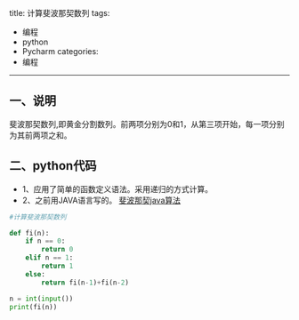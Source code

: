 title: 计算斐波那契数列
tags:
- 编程
- python
- Pycharm
categories:
- 编程
---

## 一、说明
斐波那契数列,即黄金分割数列。前两项分别为0和1，从第三项开始，每一项分别为其前两项之和。

## 二、python代码
- 1、应用了简单的函数定义语法。采用递归的方式计算。
- 2、之前用JAVA语言写的。  [斐波那契java算法](http://cyang.tech/2016/05/18/%E6%96%90%E6%B3%A2%E9%82%A3%E5%A5%91%E6%95%B0%E5%88%97/)

```python
#计算斐波那契数列

def fi(n):
    if n == 0:
        return 0
    elif n == 1:
        return 1
    else:
        return fi(n-1)+fi(n-2)

n = int(input())
print(fi(n))
```
